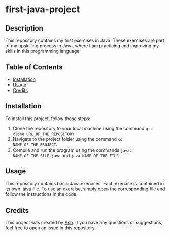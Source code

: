 # first-java-project


## Description
This repository contains my first exercises in Java. These exercises are part of my upskilling process in Java, where I am practicing and improving my skills in this programming language.

## Table of Contents
- [Installation](#installation)
- [Usage](#usage)
- [Credits](#credits)

## Installation
To install this project, follow these steps:
1. Clone the repository to your local machine using the command `git clone URL_OF_THE_REPOSITORY`.
2. Navigate to the project folder using the command `cd NAME_OF_THE_PROJECT`.
3. Compile and run the program using the commands `javac NAME_OF_THE_FILE.java` and `java NAME_OF_THE_FILE`.

## Usage
This repository contains basic Java exercises. Each exercise is contained in its own .java file. To use an exercise, simply open the corresponding file and follow the instructions in the code.

## Credits
This project was created by [Ash](https://github.com/Ash19-88). If you have any questions or suggestions, feel free to open an issue in this repository.
